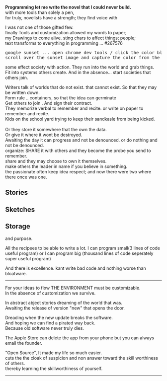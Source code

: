
<b>Programming let me write the novel that I could never build.</b>
<br>with more tools than solely a pen,
<br>for truly, novelists have a strength; they find voice with 

I was not one of those gifted few.
<br>finally Tools and customization allowed my words to paper; 
<br>my Drawings to come alive. sting chars to affect things; people;
<br>text transforms to everything in programming ... #267576
<pre>
google sunset ... open chrome dev tools / click the color blob.
scroll over the sunset image and capture the color from the copyright.</pre>

some effect society with action. They run into the world and grab things.
<br>Fit into systems others create. And in the absence... start societies that others join.

Writers talk of worlds that do not exist. that cannot exist. So that they may be written down.
<br>Form rule .. containers, so that the idea can germinate
<br>Get others to join . And sign their contract. 
<br>They memorize verbal to remember and recite. or write on paper to remember and recite.
<br> Kids on the school yard trying to keep their sandkasle from being kicked.
<br>
<br>Or they store it somewhere that the own the data. 
<br>Or give it where it wont be destroyed.
<br>Awaiting the day it can progress and not be denounced. or do nothing and not be denounced.
<br>organize: SHARE it with others and they become the probe you send to remember.
<br>share and they may choose to own it themselves.
<br>make others the leader in name if you believe in something.
<br>the passionate often keep idea respect; and now there were two where there once was one.
## Stories 
## Sketches
## Storage
and purpose.

All the recipees to be able to write a lot. 
I can program small(3 lines of code useful program) or I can program big (thousand lines of code seperately super useful program)

And there is excellence. kant write bad code and nothing worse than bloatware.

************************************** * 

For your ideas to flow THE ENVIRONMENT must be customizable.
<br>In the absence of customization we survive. 

In abstract abject stories dreaming of the world that was.
<br>Awaiting the release of version "new" that opens the door.

Dreading when the new update breaks the software. 
<br>And hoping we can find a pirated way back. 
<br>Because old software never truly dies.

The Apple Store can delete the app from your phone but you can always email the founder.

"Open Source", It made my life so much easier.
<br>cuts the the cloak of suspicion and non answer toward the skill worthiness of others.
<br>thereby learning the skillworthiness of yourself.

************************************** * 
